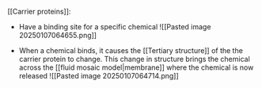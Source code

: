 [[Carrier proteins]]:
+ Have a binding site for a specific chemical
![[Pasted image 20250107064655.png]]

+ When a chemical binds, it causes the [[Tertiary structure]] of the the carrier protein to change. This change in structure brings the chemical across the [[fluid mosaic model|membrane]] where the chemical is now released
![[Pasted image 20250107064714.png]]